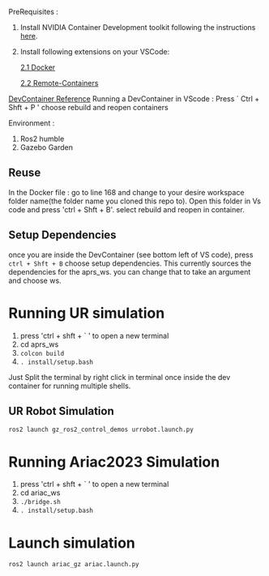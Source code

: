 
PreRequisites :

1. Install NVIDIA Container Development toolkit
            following the instructions
 [here](https://docs.nvidia.com/datacenter/cloud-native/container-toolkit/latest/install-guide.html).

2. Install following extensions on your VSCode: 

    [2.1 Docker](https://marketplace.visualstudio.com/items?itemName=ms-azuretools.vscode-docker)

    [2.2 Remote-Containers](https://marketplace.visualstudio.com/items?itemName=ms-vscode-remote.remote-containers)

[DevContainer Reference](https://containers.dev/implementors/json_reference/#remoteUser)
Running a DevContainer in VScode :
Press ` Ctrl + Shft + P ' choose rebuild and reopen containers

Environment :

1. Ros2 humble
2. Gazebo Garden

## Reuse
    
In the Docker file : go to line 168 and change to your desire workspace folder name(the folder name you cloned this repo to).
Open this folder in Vs code and press 'ctrl + Shft + B'. select rebuild and reopen in container.

## Setup Dependencies

once you are inside the DevContainer (see bottom left of VS code), press `ctrl + Shft + B` choose setup dependencies. This currently sources the dependencies for the aprs_ws. you can change that to take an argument and choose ws.

# Running UR simulation

1. press 'ctrl + shft + ` ' to open a new terminal
2. cd aprs_ws
3. ```colcon build```
4. ```. install/setup.bash```

Just Split the terminal by right click in terminal once inside the dev container for running multiple shells.

## UR Robot Simulation

```
ros2 launch gz_ros2_control_demos urrobot.launch.py
```

# Running Ariac2023 Simulation

1. press 'ctrl + shft + ` ' to open a new terminal
2. cd ariac_ws
3. ```./bridge.sh```
4. ```. install/setup.bash```

# Launch simulation

```
ros2 launch ariac_gz ariac.launch.py
```
